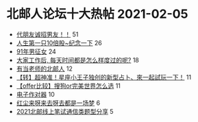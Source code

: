 # 北邮人论坛十大热帖 2021-02-05

- [代朋友诚招男友！！](https://bbs.byr.cn/article/Feeling/3163743) 51
- [人生第一只10倍股~纪念一下](https://bbs.byr.cn/article/Financial/79990) 26
- [91年男征女](https://bbs.byr.cn/article/Friends/1985058) 24
- [大家工作后,  每天时间都是怎么样度过的呢?](https://bbs.byr.cn/article/Talking/6256831) 18
- [有当老师的北邮人](https://bbs.byr.cn/article/BNU/14840) 12
- [【转】超神准！星座小王子独创的新型占卜、來一起試玩一下！](https://bbs.byr.cn/article/Constellations/326533) 11
- [【offer比较】搜狗or完美世界怎么选](https://bbs.byr.cn/article/WorkLife/1161656) 11
- [电子作对器](https://bbs.byr.cn/article/Picture/3281691) 10
- [红尘来呀来去呀去都是一场梦](https://bbs.byr.cn/article/Pet/155301) 6
- [2021北邮线上笔试通信类题型分享](https://bbs.byr.cn/article/AimGraduate/1201063) 5


